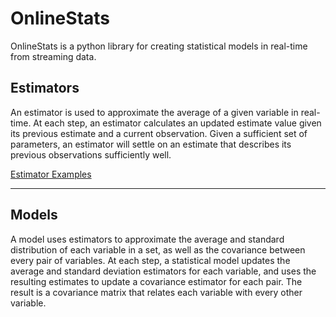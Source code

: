 # OnlineStats

OnlineStats is a python library for creating statistical models in real-time from streaming data.

## Estimators

An estimator is used to approximate the average of a given variable in real-time. At each step, an estimator calculates an updated estimate value given its previous estimate and a current observation. Given a sufficient set of parameters, an estimator will settle on an estimate that describes its previous observations sufficiently well.

[Estimator Examples](https://github.com/CarsonScott/onlinestats/blob/master/ESTIMATOR_EXAMPLES.MD)

---

## Models

A model uses estimators to approximate the average and standard distribution of each variable in a set, as well as the covariance between every pair of variables. At each step, a statistical model updates the average and standard deviation estimators for each variable, and uses the resulting estimates to update a covariance estimator for each pair. The result is a covariance matrix that relates each variable with every other variable.

